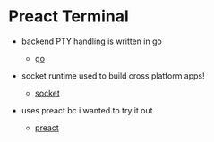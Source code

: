 # Preact Terminal

 - backend PTY handling is written in go
    - [go](https://go.dev/)

 - socket runtime used to build cross platform apps!
   - [socket](https://github.com/socketsupply/socket)

 - uses preact bc i wanted to try it out
    - [preact](https://preactjs.com/)